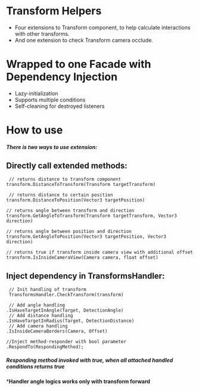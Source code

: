 # Transform Helpers

- Four extensions to Transform component, to help calculate interactions with other transforms.
- And one extension to check Transform camera occlude.

# Wrapped to one Facade with Dependency Injection

- Lazy-initialization
- Supports multiple conditions
- Self-cleaning for destroyed listeners

# How to use
##### There is two ways to use extension:

## Directly call extended methods:
```
 // returns distance to transform component
transform.DistanceToTransform(Transform targetTransform)

 // returns distance to certain position
transform.DistanceToPosition(Vector3 targetPosition)

// returns angle between transform and direction
transform.GetAngleToTransform(Transform targetTransform, Vector3 direction) 

// returns angle between position and direction
transform.GetAngleToPosition(Vector3 targetPosition, Vector3 direction)

// returns true if transform inside camera view with additional offset
transform.IsInsideCameraView(Camera camera, float offset)
```

## Inject dependency in TransformsHandler:
```
 // Init handling of transform
 TransformsHandler.CheckTransform(transform)
 
 // Add angle handling 
.IsHaveTargetInAngle(Target, DetectionAngle)
 // Add distance handling
.IsHaveTargetInRadius(Target, DetectionDistance) 
 // Add camera handling
.IsInsideCameraBorders(Camera, Offset)

//Inject method-responder with bool parameter
.RespondTo(RespondingMethod);
```
##### Responding method invoked with true, when all attached handled conditions returns true
***Handler angle logics works only with transform forward**
